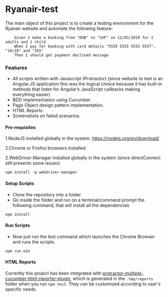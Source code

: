 # Ryanair-test

The main object of this project is to create a testing environment for the Ryanair website and automate the following feature:
```
    Given I make a booking from "DUB" to "SXF" on 12/03/2019 for 2 adults and 1 child
    When I pay for booking with card details "5555 5555 5555 5557", "10/18" and "265"
    Then I should get payment declined message
```
### Features
* All scripts written with Javascript (Protractor) (since website to test is an Angular.JS application this was the logical choice because it has built-in methods that listen for Angular’s JavaScript callbacks making everything easier)
* BDD implementation using Cucumber
* Page Object design pattern implementation.
* HTML Reports
* Screenshots on failed scenarios.

#### Pre-requisites
1.NodeJS installed globally in the system.
https://nodejs.org/en/download/

2.Chrome or Firefox browsers installed.

2.WebDriver-Manager installed globally in the system (since directConnect still presents some issues)
```
npm install -g webdriver-manager
```

#### Setup Scripts
* Clone the repository into a folder
* Go inside the folder and run on a terminal/command prompt the following command, that will install all the dependencies
```
npm install
```


#### Run Scripts

* Now just run the test command which launches the Chrome Browser and runs the scripts.
```
npm run e2e
```

#### HTML Reports
Currently this project has been integrated with [protractor-multiple-cucumber-html-reporter-plugin](https://github.com/wswebcreation/protractor-multiple-cucumber-html-reporter-plugin), which is generated in the `.tmp/reports` folder when you run `npm test`.
They can be customized according to user's specific needs.
